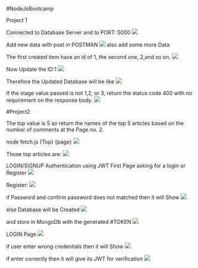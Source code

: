 #NodeJsBootcamp

Project 1

Connected to Database Server and to PORT: 5000
![](Project/demo%20Images/p1.png)

Add new data with post in POSTMAN
![](Project/demo%20Images/p1Post.png)
also add some more Data

The first created item have an id of 1, the second one, 2,and so on.
![](Project/demo%20Images/p1mongodb.png)

Now Update the ID:1 
![](Project/demo%20Images/p1put.png)

Therefore the Updated Database will be like
![](Project/demo%20Images/p1put2.png)


If the stage value passed is not 1,2, or 3, return the status code 400 with no requirement on the response body.
![](Project/demo%20Images/p1putError.png)


#Project2

The top value is 5 so return the names of the top 5 articles based on the number of comments at the Page no. 2.

node fetch.js {Top} {page}
![](Project/demo%20Images/fetch2.png)

Those top articles are:
![](Project/demo%20Images/fetch.png)


LOGIN/SIGNUP Authentication using JWT
First Page
asking for a login or Register
![](Project/demo%20Images/loginSignup.png)

Register:
![](Project/demo%20Images/register.png)

if Password and confirm password does not matched then it will Show
![](Project/demo%20Images/registerError2.png)

else
Database will be Created
![](Project/demo%20Images/terminal.png)

and store in MongoDb with the generated  #TOKEN
![](Project/demo%20Images/token.png)


LOGIN Page
![](Project/demo%20Images/login.png)

if user enter wrong credentials then it will Show
![](Project/demo%20Images/loginerror.png)

if enter correctly then it will give its JWT for verification
![](Project/demo%20Images/loginToken.png)

